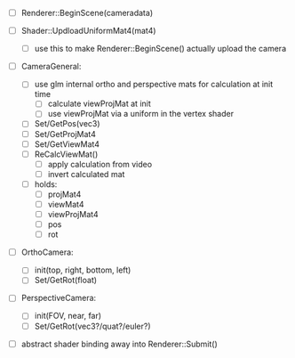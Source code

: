 - [ ] Renderer::BeginScene(cameradata)

- [ ] Shader::UpdloadUniformMat4(mat4)
  - [ ] use this to make Renderer::BeginScene() actually upload the camera

- [ ] CameraGeneral:
  - [ ] use glm internal ortho and perspective mats for calculation at init time
    - [ ] calculate viewProjMat at init
    - [ ] use viewProjMat via a uniform in the vertex shader
  - [ ] Set/GetPos(vec3)
  - [ ] Set/GetProjMat4
  - [ ] Set/GetViewMat4
  - [ ] ReCalcViewMat()
    - [ ] apply calculation from video
    - [ ] invert calculated mat
  - [ ] holds:
    - [ ] projMat4
    - [ ] viewMat4
    - [ ] viewProjMat4
    - [ ] pos
    - [ ] rot

- [ ] OrthoCamera:
  - [ ] init(top, right, bottom, left)
  - [ ] Set/GetRot(float)

- [ ] PerspectiveCamera:
  - [ ] init(FOV, near, far)
  - [ ] Set/GetRot(vec3?/quat?/euler?)

- [ ] abstract shader binding away into Renderer::Submit()
